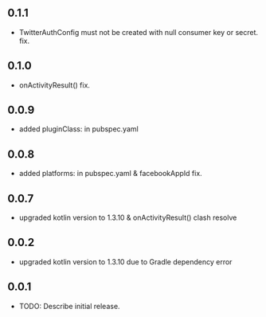 ## 0.1.1

* TwitterAuthConfig must not be created with null consumer key or secret. fix.

## 0.1.0

* onActivityResult() fix.

## 0.0.9

* added pluginClass: in pubspec.yaml

## 0.0.8

* added platforms: in pubspec.yaml & facebookAppId fix.

## 0.0.7

* upgraded kotlin version to 1.3.10 & onActivityResult() clash resolve

## 0.0.2

* upgraded kotlin version to 1.3.10 due to Gradle dependency error

## 0.0.1

* TODO: Describe initial release.
